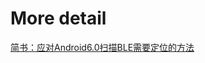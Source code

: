 # More detail
[简书：应对Android6.0扫描BLE需要定位的方法](http://www.jianshu.com/writer#/notebooks/3968286/notes/20720347/preview)
